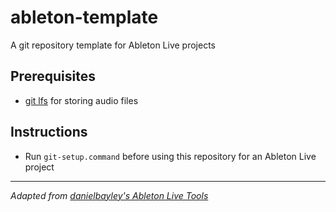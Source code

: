 # ableton-template
A git repository template for Ableton Live projects

## Prerequisites
- [git lfs](https://git-lfs.com/) for storing audio files

## Instructions
- Run `git-setup.command` before using this repository for an Ableton Live project

---

_Adapted from [danielbayley's Ableton Live Tools](https://github.com/danielbayley/Ableton-Live-tools)_
